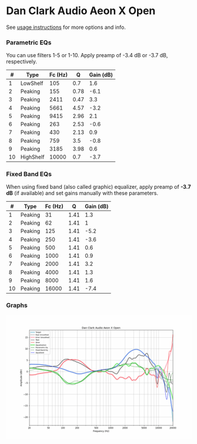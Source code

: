 # Dan Clark Audio Aeon X Open
See [usage instructions](https://github.com/jaakkopasanen/AutoEq#usage) for more options and info.

### Parametric EQs
You can use filters 1-5 or 1-10. Apply preamp of -3.4 dB or -3.7 dB, respectively.

|   # | Type      |   Fc (Hz) |    Q |   Gain (dB) |
|-----|-----------|-----------|------|-------------|
|   1 | LowShelf  |       105 | 0.7  |         1.6 |
|   2 | Peaking   |       155 | 0.78 |        -6.1 |
|   3 | Peaking   |      2411 | 0.47 |         3.3 |
|   4 | Peaking   |      5661 | 4.57 |        -3.2 |
|   5 | Peaking   |      9415 | 2.96 |         2.1 |
|   6 | Peaking   |       263 | 2.53 |        -0.6 |
|   7 | Peaking   |       430 | 2.13 |         0.9 |
|   8 | Peaking   |       759 | 3.5  |        -0.8 |
|   9 | Peaking   |      3185 | 3.98 |         0.6 |
|  10 | HighShelf |     10000 | 0.7  |        -3.7 |

### Fixed Band EQs
When using fixed band (also called graphic) equalizer, apply preamp of **-3.7 dB** (if available) and set gains manually with these parameters.

|   # | Type    |   Fc (Hz) |    Q |   Gain (dB) |
|-----|---------|-----------|------|-------------|
|   1 | Peaking |        31 | 1.41 |         1.3 |
|   2 | Peaking |        62 | 1.41 |         1   |
|   3 | Peaking |       125 | 1.41 |        -5.2 |
|   4 | Peaking |       250 | 1.41 |        -3.6 |
|   5 | Peaking |       500 | 1.41 |         0.6 |
|   6 | Peaking |      1000 | 1.41 |         0.9 |
|   7 | Peaking |      2000 | 1.41 |         3.2 |
|   8 | Peaking |      4000 | 1.41 |         1.3 |
|   9 | Peaking |      8000 | 1.41 |         1.6 |
|  10 | Peaking |     16000 | 1.41 |        -7.4 |

### Graphs
![](./Dan%20Clark%20Audio%20Aeon%20X%20Open.png)
